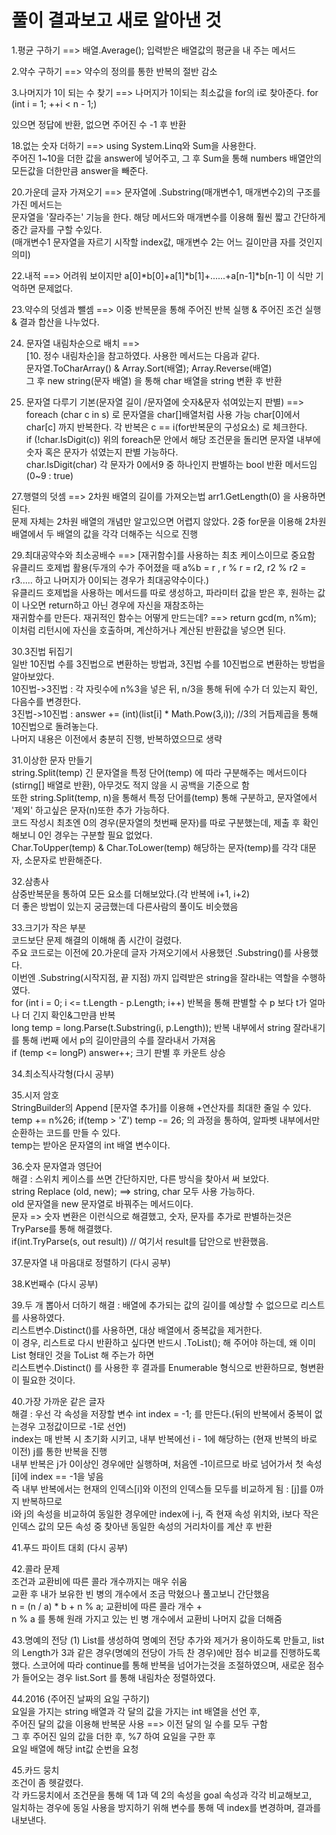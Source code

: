 # 풀이 결과보고 새로 알아낸 것

1.평균 구하기 ==> 배열.Average(); 입력받은 배열값의 평균을 내 주는 메서드

2.약수 구하기 ==> 약수의 정의를 통한 반복의 절반 감소

3.나머지가 1이 되는 수 찾기 ==> 나머지가 1이되는 최소값을 for의 i로 찾아준다. for (int i = 1; ++i < n - 1;)

있으면 정답에 반환, 없으면 주어진 수 -1 후 반환

18.없는 숫자 더하기 ==> using System.Linq와 Sum을 사용한다.  
주어진 1~10을 더한 값을 answer에 넣어주고, 그 후 Sum을 통해 numbers 배열안의 모든값을 더한만큼 answer을 빼준다.


20.가운데 글자 가져오기 ==> 문자열에 .Substring(매개변수1, 매개변수2)의 구조를 가진 메서드는  
   문자열을 '잘라주는' 기능을 한다. 해당 메서드와 매개변수를 이용해 훨씬 짧고 간단하게 중간 글자를 구할 수있다.  
   (매개변수1 문자열을 자르기 시작할 index값, 매개변수 2는 어느 길이만큼 자를 것인지 의미)


22.내적 ==> 어려워 보이지만 a[0]*b[0]+a[1]*b[1]+......+a[n-1]*b[n-1] 이 식만 기억하면 문제없다.


23.약수의 덧셈과 뺄셈 ==> 이중 반복문을 통해 주어진 반복 실행 & 주어진 조건 실행 & 결과 합산을 나누었다.


24. 문자열 내림차순으로 배치 ==>  
[10. 정수 내림차순]을 참고하였다. 사용한 메서드는 다음과 같다.  
문자열.ToCharArray() & Array.Sort(배열); Array.Reverse(배열)  
그 후  new string(문자 배열) 을 통해 char 배열을 string 변환 후 반환


26. 문자열 다루기 기본(문자열 길이 /문자열에 숫자&문자 섞여있는지 판별) ==>  
foreach (char c in s) 로 문자열을 char[]배열처럼 사용 가능 char[0]에서 char[c] 까지 반복한다. 각 반복은 c == i(for반복문의 구성요소) 로 체크한다.  
if (!char.IsDigit(c)) 위의 foreach문 안에서 해당 조건문을 돌리면 문자열 내부에 숫자 혹은 문자가 섞였는지 판별 가능하다.  
char.IsDigit(char) 각 문자가 0에서9 중 하나인지 판별하는 bool 반환 메서드임 (0~9 : true)


27.행렬의 덧셈 ==> 2차원 배열의 길이를 가져오는법 arr1.GetLength(0) 을 사용하면된다.  
문제 자체는 2차원 배열의 개념만 알고있으면 어렵지 않았다. 2중 for문을 이용해 2차원 배열에서 두 배열의 값을 각각 더해주는 식으로 진행


29.최대공약수와 최소공배수 ==> [재귀함수]를 사용하는 최초 케이스이므로 중요함  
유클리드 호제법 활용(두개의 수가 주어졌을 때 a%b = r , r % r = r2, r2 % r2 = r3..... 하고 나머지가 0이되는 경우가 최대공약수이다.)  
유클리드 호제법을 사용하는 메서드를 따로 생성하고, 파라미터 값을 받은 후, 원하는 값이 나오면 return하고 아닌 경우에 자신을 재참조하는  
재귀함수를 만든다. 재귀적인 함수는 어떻게 만드는데? ==> return gcd(m, n%m); 이처럼 리턴시에 자신을 호출하며, 계산하거나 계산된 반환값을 넣으면 된다.


30.3진법 뒤집기  
일반 10진법 수를 3진법으로 변환하는 방법과, 3진법 수를 10진법으로 변환하는 방법을 알아보았다.  
10진법->3진법 : 각 자릿수에 n%3을 넣은 뒤, n/3을 통해 뒤에 수가 더 있는지 확인, 다음수를 변경한다.  
3진법->10진법 : answer += (int)(list[i] * Math.Pow(3,i)); //3의 거듭제곱을 통해 10진법으로 돌려놓는다.  
나머지 내용은 이전에서 충분히 진행, 반복하였으므로 생략


31.이상한 문자 만들기  
string.Split(temp) 긴 문자열을 특정 단어(temp) 에 따라 구분해주는 메서드이다(stirng[] 배열로 반환), 아무것도 적지 않을 시 공백을 기준으로 함  
또한 string.Split(temp, n)을 통해서 특정 단어를(temp) 통해 구분하고, 문자열에서 '제외' 하고싶은 문자(n)또한 추가 가능하다.  
코드 작성시 최초엔 0의 경우(문자열의 첫번째 문자)를 따로 구분했는데, 제출 후 확인해보니 0인 경우는 구분할 필요 없었다.  
Char.ToUpper(temp) & Char.ToLower(temp) 해당하는 문자(temp)를 각각 대문자, 소문자로 반환해준다.


32.삼총사  
삼중반복문을 통하여 모든 요소를 더해보았다.(각 반복에 i+1, i+2)  
더 좋은 방법이 있는지 궁금했는데 다른사람의 풀이도 비슷했음


33.크기가 작은 부분  
코드보단 문제 해결의 이해해 좀 시간이 걸렸다.  
주요 코드로는 이전에 20.가운데 글자 가져오기에서 사용했던 .Substring()를 사용했다.  
이번엔 .Substring(시작지점, 끝 지점) 까지 입력받은 string을 잘라내는 역할을 수행하였다.  
for (int i = 0; i <= t.Length - p.Length; i++) 반복을 통해 판별할 수 p 보다 t가 얼마나 더 긴지 확인&그만큼 반복  
long temp = long.Parse(t.Substring(i, p.Length)); 반복 내부에서 string 잘라내기를 통해 i번째 에서 p의 길이만큼의 수를 잘라내서 가져옴  
if (temp <= longP) answer++; 크기 판별 후 카운트 상승  


34.최소직사각형(다시 공부)


35.시저 암호  
StringBuilder의 Append [문자열 추가]를 이용해 +연산자를 최대한 줄일 수 있다.  
temp += n%26;  if(temp > 'Z') temp -= 26; 의 과정을 통하여, 알파벳 내부에서만 순환하는 코드를 만들 수 있다.  
temp는 받아온 문자열의 int 배열 변수이다.


36.숫자 문자열과 영단어  
해결 : 스위치 케이스를 쓰면 간단하지만, 다른 방식을 찾아서 써 보았다.     
string Replace (old, new); ==> string, char 모두 사용 가능하다.  
old 문자열을 new 문자열로 바꿔주는 메서드이다.  
문자 => 숫자 변환은 이런식으로 해결했고, 숫자, 문자를 추가로 판별하는것은 TryParse를 통해 해결했다.  
if(int.TryParse(s, out result)) // 여기서 result를 답안으로 반환했음.


37.문자열 내 마음대로 정렬하기 (다시 공부)


38.K번째수 (다시 공부)


39.두 개 뽑아서 더하기
해결 : 배열에 추가되는 값의 길이를 예상할 수 없으므로 리스트를 사용하였다.  
리스트변수.Distinct()를 사용하면, 대상 배열에서 중복값을 제거한다.  
이 경우, 리스트로 다시 반환하고 싶다면 반드시 .ToList(); 해 주어야 하는데, 왜 이미 List 형태인 것을 ToList 해 주는가 하면  
리스트변수.Distinct() 를 사용한 후 결과를 Enumerable<T> 형식으로 반환하므로, 형변환이 필요한 것이다.


40.가장 가까운 같은 글자  
해결 : 우선 각 속성을 저장할 변수  int index = -1; 를 만든다.(뒤의 반복에서 중복이 없는경우 고정값이므로 -1로 선언)  
index는 매 반복 시 초기화 시키고, 내부 반복에선 i - 1에 해당하는 (현재 반복의 바로 이전) j를 통한 반복을 진행  
내부 반복은 j가 0이상인 경우에만 실행하며, 처음엔 -1이르므로 바로 넘어가서 첫 속성[i]에 index == -1을 넣음  
즉 내부 반복에서는 현재의 인덱스[i]와 이전의 인덱스들 모두를 비교하게 됨 : [j]를 0까지 반복하므로  
i와 j의 속성을 비교하여 동일한 경우에만 index에 i-j, 즉 현재 속성 위치와, i보다 작은 인덱스 값의 모든 속성 중 찾아낸 동일한 속성의 거리차이를 계산 후 반환


41.푸드 파이트 대회 (다시 공부)


42.콜라 문제  
조건과 교환비에 따른 콜라 개수까지는 매우 쉬움  
교환 후 내가 보유한 빈 병의 개수에서 조금 막혔으나 풀고보니 간단했음  
n = (n / a) * b + n % a; 교환비에 따른 콜라 개수 +  
n % a 를 통해 원래 가지고 있는 빈 병 개수에서 교환비 나머지 값을 더해줌


43.명예의 전당 (1)
List를 생성하여 명예의 전당 추가와 제거가 용이하도록 만들고,
list의 Length가 3과 같은 경우(명예의 전당이 가득 찬 경우)에만 점수 비교를 진행하도록 했다.
스코어에 따라 continue를 통해 반복을 넘어가는것을 조절하였으며, 새로운 점수가 들어오는 경우 list.Sort 를 통해 내림차순 정렬하였다.


44.2016 (주어진 날짜의 요일 구하기)  
요일을 가지는 string 배열과 각 달의 값을 가지는 int 배열을 선언 후,  
주어진 달의 값을 이용해 반복문 사용 ==> 이전 달의 일 수를 모두 구함  
그 후 주어진 일의 값을 더한 후, %7 하여 요일을 구한 후  
요일 배열에 해당 int값 순번을 요청


45.카드 뭉치  
조건이 좀 헷갈렸다.  
각 카드뭉치에서 조건문을 통해 덱 1과 덱 2의 속성을 goal 속성과 각각 비교해보고,  
일치하는 경우에 동일 사용을 방지하기 위해 변수를 통해 덱 index를 변경하며, 결과를 내보낸다.  
